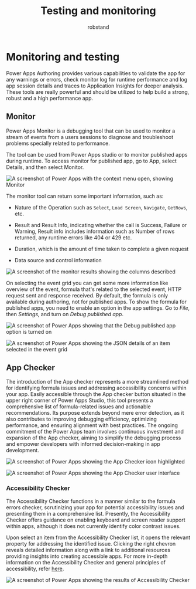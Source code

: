 ﻿---
title: Testing and monitoring
description: Testing and monitoring
ms.date: 05/28/2024
ms.topic: guidance
ms.service: powerapps
author: robstand
ms.author: rachaudh
---

# Monitoring and testing

Power Apps Authoring provides various capabilities to validate the app for any warnings or errors, check monitor log for runtime performance and log app session details and traces to Application Insights for deeper analysis.  
These tools are really powerful and should be utilized to help build a strong, robust and a high performance app.

## Monitor

Power Apps Monitor is a debugging tool that can be used to monitor a stream of events from a users sessions to diagnose and troubleshoot problems specially related to performance.

The tool can be used from Power Apps studio or to monitor published apps during runtime. To access monitor for published app, go to App, select Details, and then select Monitor.

![A screenshot of Power Apps with the context menu open, showing Monitor](media/image33.png)

The monitor tool can return some important information, such as:

- Nature of the Operation such as `Select`, `Load Screen`, `Navigate`, `GetRows`, etc.

- Result and Result Info, indicating whether the call is Success, Failure or Warning, Result info includes information such as Number of rows returned, any runtime errors like 404 or 429 etc.

- Duration, which is the amount of time taken to complete a given request

- Data source and control information

![A screenshot of the monitor results showing the columns described](media/image34.png)

On selecting the event grid you can get some more information like overview of the event, formula that's related to the selected event, HTTP request sent and response received. By default, the formula is only available during authoring, not for published apps. To show the formula for published apps, you need to enable an option in the app settings. Go to *File*, then *Settings*, and turn on *Debug published app*.

![A screenshot of Power Apps showing that the *Debug published app* option is turned on](media/image35.png)

![A screenshot of Power Apps showing the JSON details of an item selected in the event grid](media/image36.png)

## App Checker

The introduction of the App checker represents a more streamlined method for identifying formula issues and addressing accessibility concerns within your app. Easily accessible through the App checker button situated in the upper right corner of Power Apps Studio, this tool presents a comprehensive list of formula-related issues and actionable recommendations. Its purpose extends beyond mere error detection, as it also contributes to improving debugging efficiency, optimizing performance, and ensuring alignment with best practices. The ongoing commitment of the Power Apps team involves continuous investment and expansion of the App checker, aiming to simplify the debugging process and empower developers with informed decision-making in app development.

![A screenshot of Power Apps showing the App Checker icon highlighted](media/image37.png)

![A screenshot of Power Apps showing the App Checker user interface](media/image38.png)

### Accessibility Checker

The Accessibility Checker functions in a manner similar to the formula errors checker, scrutinizing your app for potential accessibility issues and presenting them in a comprehensive list. Presently, the Accessibility Checker offers guidance on enabling keyboard and screen reader support within apps, although it does not currently identify color contrast issues.

Upon select an item from the Accessibility Checker list, it opens the relevant property for addressing the identified issue. Clicking the right chevron reveals detailed information along with a link to additional resources providing insights into creating accessible apps. For more in-depth information on the Accessibility Checker and general principles of accessibility, refer [here](/power-apps/maker/canvas-apps/accessibility-checker).

![A screenshot of Power Apps showing the results of Accessibility Checker](media/image39.png)
